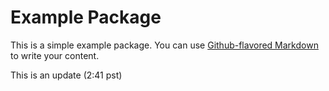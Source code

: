 # Example Package

This is a simple example package. You can use
[Github-flavored Markdown](https://guides.github.com/features/mastering-markdown/)
to write your content.

This is an update (2:41 pst)
